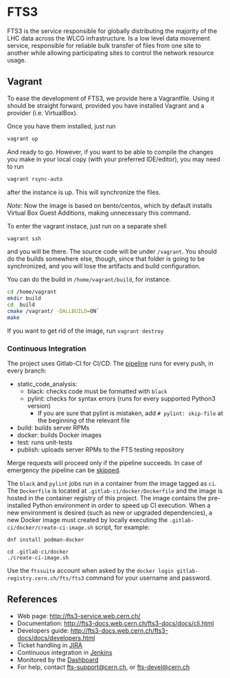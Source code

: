 FTS3
====
FTS3 is the service responsible for globally distributing the majority of the
LHC data across the WLCG infrastructure. Is a low level data movement service,
responsible for reliable bulk transfer of files from one site to another while
allowing participating sites to control the network resource usage.

## Vagrant
To ease the development of FTS3, we provide here a Vagrantfile. Using it should
be straight forward, provided you have installed Vagrant and a provider (i.e. VirtualBox).

Once you have them installed, just run

```bash
vagrant up
```

And ready to go. However, if you want to be able to compile the changes you make in your
local copy (with your preferred IDE/editor), you may need to run

```bash
vagrant rsync-auto
```

after the instance is up. This will synchronize the files.

*Note:* Now the image is based on bento/centos, which by default installs
Virtual Box Guest Additions, making unnecessary this command.

To enter the vagrant instace, just run on a separate shell 

```bash
vagrant ssh
```

and you will be there. The source code will be under `/vagrant`. You should do the builds
somewhere else, though, since that folder is going to be synchronized, and you will lose
the artifacts and build configuration.

You can do the build in `/home/vagrant/build`, for instance.

```bash
cd /home/vagrant
mkdir build
cd  build
cmake /vagrant/ -DALLBUILD=ON`
make
```

If you want to get rid of the image, run `vagrant destroy`

### Continuous Integration

The project uses Gitlab-CI for CI/CD. The [pipeline][1] runs for every push, in every branch:
- static\_code\_analysis:
  - black: checks code must be formatted with `black`
  - pylint: checks for syntax errors (runs for every supported Python3 version)
    - If you are sure that pylint is mistaken, add `# pylint: skip-file` at the beginning of the relevant file
- build: builds server RPMs
- docker: builds Docker images
- test: runs unit-tests
- publish: uploads server RPMs to the FTS testing repository

Merge requests will proceed only if the pipeline succeeds.
In case of emergency the pipeline can be [skipped][2].

The `black` and `pylint` jobs run in a container from the image tagged as `ci`.
The `Dockerfile` is located at `.gitlab-ci/docker/Dockerfile` and the image is
hosted in the container registry of this project. The image contains the
pre-installed Python environment in order to speed up CI execution. When a new
environment is desired (such as new or upgraded dependencies), a new Docker
image must created by locally executing the
`.gitlab-ci/docker/create-ci-image.sh` script, for example:
```
dnf install podman-docker

cd .gitlab-ci/docker
./create-ci-image.sh
```
Use the `ftssuite` account when asked by the
`docker login gitlab-registry.cern.ch/fts/fts3` command for your username and
password.

## References
* Web page: http://fts3-service.web.cern.ch/
* Documentation: http://fts3-docs.web.cern.ch/fts3-docs/docs/cli.html
* Developers guide: http://fts3-docs.web.cern.ch/fts3-docs/docs/developers.html
* Ticket handling in [JIRA](https://its.cern.ch/jira/browse/FTS/?selectedTab=com.atlassian.jira.jira-projects-plugin:summary-panel)
* Continuous integration in [Jenkins](https://jenkins-fts-dmc.web.cern.ch/)
* Monitored by the [Dashboard](http://dashb-fts-transfers.cern.ch/ui/)
* For help, contact fts-support@cern.ch, or fts-devel@cern.ch

[1]: https://gitlab.cern.ch/fts/fts3/-/pipelines
[2]: https://docs.gitlab.com/ee/ci/yaml/#skipping-jobs
